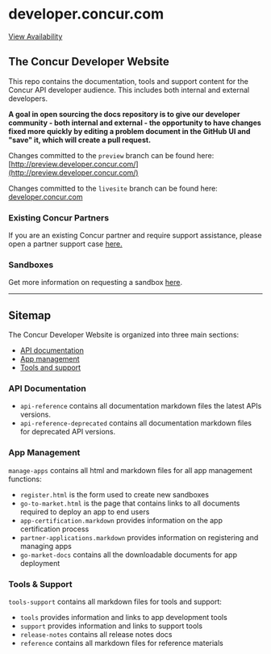 developer.concur.com
====================

[View Availability](https://stats.uptimerobot.com/P7BJ7ToVO)

## The Concur Developer Website
This repo contains the documentation, tools and support content for the Concur API developer audience. This includes both internal and external developers.  

**A goal in open sourcing the docs repository is to give our developer community - both internal and external - the opportunity to have changes fixed more quickly by editing a problem document in the GitHub UI and "save" it, which will create a pull request.**

Changes committed to the `preview` branch can be found here: [http://preview.developer.concur.com/](http://preview.developer.concur.com/)

Changes committed to the `livesite` branch can be found here: [developer.concur.com](https://developer.concur.com/)

### Existing Concur Partners
If you are an existing Concur partner and require support assistance, please open a partner support case [here.](https://na4.salesforce.com/secur/login_portal.jsp?orgId=00D600000007Dq3&portalId=06060000000PrEi)

### Sandboxes
Get more information on requesting a sandbox [here](http://developer.concur.com/manage-apps/register.html).

---
## Sitemap
The Concur Developer Website is organized into three main sections:  

* [API documentation](#api)  
* [App management](#app)  
* [Tools and support](#tools)  

### <a name="api"></a>API Documentation
* `api-reference`  contains all documentation markdown files the latest APIs versions.
* `api-reference-deprecated`  contains all documentation markdown files for deprecated API versions.


### <a name="app"></a>App Management
`manage-apps` contains all html and markdown files for all app management functions:

* `register.html` is the form used to create new sandboxes
* `go-to-market.html` is the page that contains links to all documents required to deploy an app to end users
* `app-certification.markdown` provides information on the app certification process
* `partner-applications.markdown` provides information on registering and managing apps
* `go-market-docs` contains all the downloadable documents for app deployment


### <a name="tools"></a>Tools & Support
`tools-support` contains all markdown files for tools and support:

* `tools` provides information and links to app development tools
* `support` provides information and links to support tools
* `release-notes` contains all release notes docs
* `reference` contains all markdown files for reference materials
